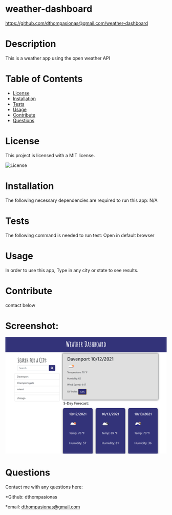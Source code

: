 # weather-dashboard 

https://github.com/dthompasionas@gmail.com/weather-dashboard

# Description
This is a weather app using the open weather API

# Table of Contents
* [License](#license) 
* [Installation](#installation)
* [Tests](#tests)
* [Usage](#usage)
* [Contribute](#contribute)
* [Questions](#questions)


# License 
This project is licensed with a MIT license.

![License](https://img.shields.io/badge/License-MIT-blue.svg)

# Installation
The following necessary dependencies are required to run this app: N/A 


# Tests
The following command is needed to run test: Open in default browser

# Usage
In order to use this app, Type in any city or state to see results.

# Contribute
contact below

# Screenshot:

![](./assets/images/my-weather-dash.png)

# Questions
Contact me with any questions here:

*Github: dthompasionas

*email: dthompasionas@gmail.com 
